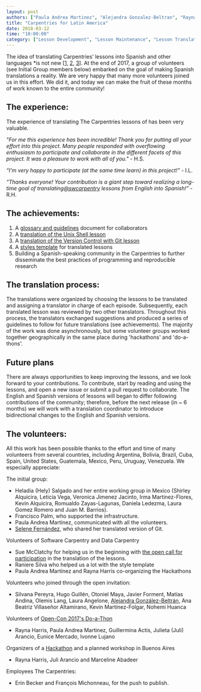 ```yaml
---
layout: post
authors: ["Paula Andrea Martinez", "Alejandra Gonzalez-Beltran", "Rayna Harris"]
title: "Carpentries for Latin America"
date: 2018-03-12
time: "10:00:00"
category: ["Lesson Development", "Lesson Maintenance", "Lesson Translations", "Translation"]
---
```


The idea of translating Carpentries’ lessons into Spanish and other languages *is not new [[1](https://software-carpentry.org/blog/2014/06/translating-software-carpentry-into-spanish.html), [2](https://software-carpentry.org/blog/2014/11/korean-translation.html), [3](https://software-carpentry.org/blog/2014/07/translating-software-carpentry-into-portuguese.html)]. At the end of 2017, a group of volunteers (see Initial Group members below) embarked on the goal of making Spanish translations a reality. We are very happy that many more volunteers joined us in this effort. We did it, and today we can make the fruit of these months of work known to the entire community!

## The experience:

The experience of translating The Carpentries  lessons of has been very valuable. 

*"For me this experience has been incredible! Thank you for putting all your effort into this project. Many people responded with overflowing enthusiasm to participate and collaborate in the different facets of this project. It was a pleasure to work with all of you."* - H.S.

*“I'm very happy to participate (at the same time learn) in this project!”* - I.L.

*“Thanks everyone! Your contribution is a giant step toward realizing a long-time goal of translating[@swcarpentry](https://github.com/swcarpentry) lessons from English into Spanish!”* - R.H.

## The achievements:

1. A [glossary and guidelines](https://github.com/Carpentries-ES/board/blob/master/Convenciones_Traduccion.md) document for collaborators  
2. A [translation of the Unix Shell lesson](https://swcarpentry.github.io/shell-novice-es/) 
3. A [translation of the Version Control with Git lesson](https://swcarpentry.github.io/git-novice-es/) 
4. A [styles template](https://github.com/swcarpentry/styles-es) for translated lessons 
5. Building a Spanish-speaking community in the Carpentries to further disseminate the best practices of programming and reproducible research 

## The translation process:

The translations were organized by choosing the lessons to be translated and assigning a translator in charge of each episode. Subsequently, each translated lesson was reviewed by two other translators. Throughout this process, the translators exchanged suggestions and produced a series of guidelines to follow for future translations (see achievements). The majority of the work was done asynchronously, but some volunteer groups worked together geographically in the same place during 'hackathons' and 'do-a-thons'.

## Future plans

There are always opportunities to keep improving the lessons, and we look forward to your contributions. To contribute, start by reading and using the lessons, and open a new issue or submit a pull request to collaborate. The English and Spanish versions of lessons will began to differ following contributions of the community; therefore, before the next release (in ~ 6 months) we will work with a translation coordinator to introduce bidirectional changes to the English and Spanish versions.

## The volunteers:

All this work has been possible thanks to the effort and time of many volunteers from several countries, including Argentina, Bolivia, Brazil, Cuba, Spain, United States, Guatemala, Mexico, Peru, Uruguay, Venezuela. We especially appreciate:

The initial group:

- Heladia (Hely) Salgado and her entire working group in Mexico (Shirley Alquicira, Leticia Vega, Veronica Jimenez Jacinto, Irma Martinez-Flores, Kevin Alquicira, Romualdo Zayas-Lagunas, Daniela Ledezma, Laura Gomez Romero and Juan M. Barrios). 
- Francisco Palm, who supported the infrastructure. 
- Paula Andrea Martínez, communicated with all the volunteers. 
- [Selene Fernández](https://twitter.com/SelFdz), who shared her translated version of Git. 

Volunteers of Software Carpentry and Data Carpentry 

- Sue McClatchy for helping us in the beginning with [the open call for participation](https://software-carpentry.org/blog/2017/09/latin-am-lessons.html) in the translation of the lessons. 
- Raniere Silva who helped us a lot with the style template 
- Paula Andrea Martínez and Rayna Harris co-organizing the Hackathons 

Volunteers who joined through the open invitation:

- Silvana Pereyra, Hugo Guillén, Otoniel Maya, Javier Forment, Matías Andina, Olemis Lang, Laura Angelone, [Alejandra González-Beltrán](http://oerc.ox.ac.uk/people/alejandra), Ana Beatriz Villaseñor Altamirano, Kevin Martínez-Folgar, Nohemi Huanca 

Volunteers of [Open-Con 2017's Do-a-Thon](https://github.com/sparcopen/doathon/issues/14)

- Rayna Harris, Paula Andrea Martinez, Guillermina Actis, Julieta (Juli) Arancio, Eunice Mercado, Ivonne Lujano 

Organizers of a [Hackathon](https://github.com/Carpentries-ES/R-hackaton-es) and a planned workshop in Buenos Aires

- Rayna Harris, Juli Arancio and Marceline Abadeer 

Employees The Carpentries:

- Erin Becker and François Michonneau, for the push to publish. 

